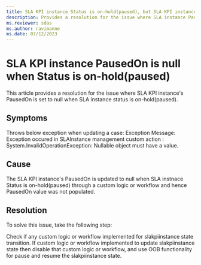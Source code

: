 ```yaml
---
title: SLA KPI instance Status is on-hold(paused), but SLA KPI instance's PausedOn is set to null.
description: Provides a resolution for the issue where SLA instance PausedOn is set to null when SLA instance Status is on-hold(paused).
ms.reviewer: sdas
ms.author: ravimanne
ms.date: 07/12/2023
---
```

#  SLA KPI instance PausedOn is null when Status is on-hold(paused) 

This article provides a resolution for the issue where SLA KPI instance's PausedOn is set to null when SLA instance status is on-hold(paused).

## Symptoms

Throws below exception when updating a case:
Exception Message: Exception occured in SLAInstance management custom action : System.InvalidOperationException: Nullable object must have a value.

## Cause

The SLA KPI instance's PausedOn is updated to null when SLA instnace Status is on-hold(paused) through a custom logic or workflow and hence PausedOn value was not populated.

## Resolution

To solve this issue, take the following step:

Check if any custom logic or workflow implemented for slakpiinstance state transition.
If custom logic or workflow implemented to update slakpiinstance state then disable that custom logic or workflow, and use OOB functionality for pause and resume the slakpiinstance state.